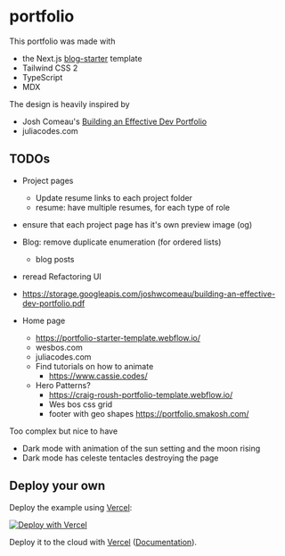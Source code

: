 # portfolio

This portfolio was made with

- the Next.js [blog-starter](https://github.com/vercel/next.js/tree/canary/examples/blog-starter) template
- Tailwind CSS 2
- TypeScript
- MDX

The design is heavily inspired by

- Josh Comeau's [Building an Effective Dev Portfolio](https://www.joshwcomeau.com/effective-portfolio/)
- juliacodes.com

## TODOs

- Project pages
  - Update resume links to each project folder
  - resume: have multiple resumes, for each type of role
- ensure that each project page has it's own preview image (og)
- Blog: remove duplicate enumeration (for ordered lists)

  - blog posts

- reread Refactoring UI
- https://storage.googleapis.com/joshwcomeau/building-an-effective-dev-portfolio.pdf

- Home page

  - https://portfolio-starter-template.webflow.io/
  - wesbos.com
  - juliacodes.com
  - Find tutorials on how to animate
    - https://www.cassie.codes/
  - Hero Patterns?
    - https://craig-roush-portfolio-template.webflow.io/
    - Wes bos css grid
    - footer with geo shapes https://portfolio.smakosh.com/

Too complex but nice to have

- Dark mode with animation of the sun setting and the moon rising
- Dark mode has celeste tentacles destroying the page

## Deploy your own

Deploy the example using [Vercel](https://vercel.com?utm_source=github&utm_medium=readme&utm_campaign=next-example):

[![Deploy with Vercel](https://vercel.com/button)](https://vercel.com/import/git?c=1&s=https://github.com/vercel/next.js/tree/canary/examples/blog-starter-typescript)

Deploy it to the cloud with [Vercel](https://vercel.com/import?filter=next.js&utm_source=github&utm_medium=readme&utm_campaign=next-example) ([Documentation](https://nextjs.org/docs/deployment)).
